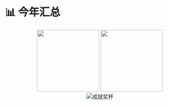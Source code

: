 # 📊 今年汇总

<div align="center">
  <img height="165" src="https://github-readme-stats.vercel.app/api?username=ShuShuicu&show_icons=true&theme=radical&locale=cn&hide_title=true&hide=issues" />
  <img height="165" src="https://github-readme-stats.vercel.app/api/top-langs/?username=ShuShuicu&layout=compact&theme=radical&langs_count=8&locale=cn&1" />
</div>

<div align="center">
  <img src="https://github-profile-trophy.vercel.app/?username=ShuShuicu&theme=radical&row=1&margin-w=15&column=7" alt="成就奖杯" />
</div>
